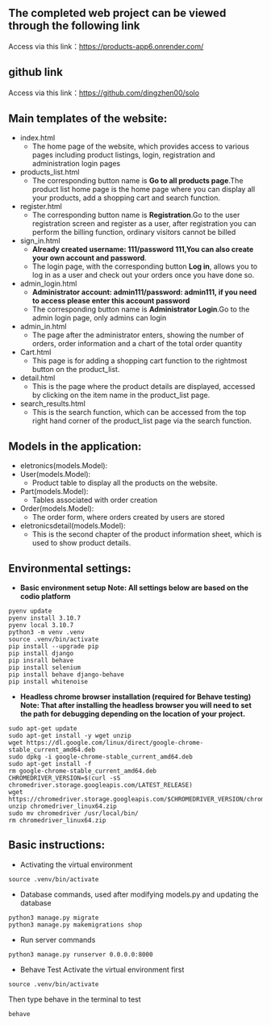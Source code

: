## The completed web project can be viewed through the following link
Access via this link：https://products-app6.onrender.com/
## github link
Access via this link：https://github.com/dingzhen00/solo
## Main templates of the website:
- index.html
  - The home page of the website, which provides access to various pages including product listings, login, registration and administration login pages
- products_list.html
  - The corresponding button name is __Go to all products page__.The product list home page is the home page where you can display all your products, add a shopping cart and search function. 
- register.html
  - The corresponding button name is __Registration__.Go to the user registration screen and register as a user, after registration you can perform the billing function, ordinary visitors cannot be billed
- sign_in.html
  - __Already created username: 111/password 111,You can also create your own account and password__.
  - The login page, with the corresponding button __Log in__, allows you to log in as a user and check out your orders once you have done so.
- admin_login.html
  - __Administrator account: admin111/password: admin111, if you need to access please enter this account password__
  - The corresponding button name is __Administrator Login__.Go to the admin login page, only admins can login
- admin_in.html
  - The page after the administrator enters, showing the number of orders, order information and a chart of the total order quantity
- Cart.html
  -  This page is for adding a shopping cart function to the rightmost button on the product_list.
- detail.html
  - This is the page where the product details are displayed, accessed by clicking on the item name in the product_list page.
- search_results.html
  - This is the search function, which can be accessed from the top right hand corner of the product_list page via the search function.
## Models in the application:
- eletronics(models.Model):
- User(models.Model):
  - Product table to display all the products on the website.
- Part(models.Model):
  - Tables associated with order creation
- Order(models.Model):
  - The order form, where orders created by users are stored
- eletronicsdetail(models.Model):
  - This is the second chapter of the product information sheet, which is used to show product details.
## Environmental settings:
- __Basic environment setup__
__Note: All settings below are based on the codio platform__
~~~
pyenv update
pyenv install 3.10.7
pyenv local 3.10.7
python3 -m venv .venv
source .venv/bin/activate
pip install --upgrade pip
pip install django
pip insrall behave
pip install selenium
pip install behave django-behave
pip install whitenoise
~~~
- __Headless chrome browser installation (required for Behave testing)__
__Note: That after installing the headless browser you will need to set the path for debugging depending on the location of your project.__
~~~
sudo apt-get update
sudo apt-get install -y wget unzip
wget https://dl.google.com/linux/direct/google-chrome-stable_current_amd64.deb
sudo dpkg -i google-chrome-stable_current_amd64.deb
sudo apt-get install -f
rm google-chrome-stable_current_amd64.deb
CHROMEDRIVER_VERSION=$(curl -sS chromedriver.storage.googleapis.com/LATEST_RELEASE)
wget https://chromedriver.storage.googleapis.com/$CHROMEDRIVER_VERSION/chromedriver_linux64.zip
unzip chromedriver_linux64.zip
sudo mv chromedriver /usr/local/bin/
rm chromedriver_linux64.zip
~~~
## Basic instructions:
- Activating the virtual environment
~~~
source .venv/bin/activate
~~~
- Database commands, used after modifying models.py and updating the database
~~~
python3 manage.py migrate
python3 manage.py makemigrations shop
~~~
- Run server commands
~~~
python3 manage.py runserver 0.0.0.0:8000
~~~
- Behave Test
Activate the virtual environment first
~~~
source .venv/bin/activate
~~~
Then type behave in the terminal to test
~~~
behave
~~~